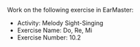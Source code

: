 Work on the following exercise in EarMaster:
- Activity: Melody Sight-Singing
- Exercise Name: Do, Re, Mi
- Exercise Number: 10.2

